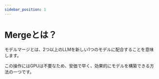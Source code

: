 ```yaml
---
sidebar_position: 1
---
```


# Mergeとは？
モデルマージとは、2つ以上のLLMを新しい1つのモデルに配合することを意味します。

この操作にはGPUは不要なため、安価で早く、効果的にモデルを構築できる方法の一つです。
